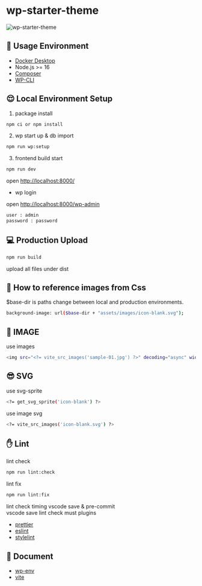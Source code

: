 # wp-starter-theme

![wp-starter-theme](https://github.com/hisamikurita/wp-starter-theme/assets/47776346/7b128ba8-408e-4516-8196-713cefaf8b3a)

## 🐶 Usage Environment

- [Docker Desktop](https://hub.docker.com/editions/community/docker-ce-desktop-mac/)
- Node.js >= 16
- [Composer](https://getcomposer.org/)
- [WP-CLI](https://wp-cli.org/)

## 😌 Local Environment Setup

1. package install

```bash
npm ci or npm install
```

2. wp start up & db import

```bash
npm run wp:setup
```

3. frontend build start

```bash
npm run dev
```

open <http://localhost:8000/>

- wp login

open <http://localhost:8000/wp-admin>

```bash
user : admin
password : password
```

## 💻 Production Upload

```bash
npm run build
```

upload all files under dist

## 🌙 How to reference images from Css

$base-dir is paths change between local and production environments.

```bash
background-image: url($base-dir + "assets/images/icon-blank.svg");
```

## 🍰 IMAGE

use images

```bash
<img src="<?= vite_src_images('sample-01.jpg') ?>" decoding="async" width="1280" height="800" alt="">
```

## 😎 SVG

use svg-sprite

```bash
<?= get_svg_sprite('icon-blank') ?>
```

use image svg

```bash
<?= vite_src_images('icon-blank.svg') ?>
```

## ✋ Lint

lint check

```bash
npm run lint:check
```

lint fix

```bash
npm run lint:fix
```

lint check timing vscode save & pre-commit<br>
vscode save lint check must plugins

- [prettier](https://marketplace.visualstudio.com/items?itemName=esbenp.prettier-vscode)
- [eslint](https://marketplace.visualstudio.com/items?itemName=dbaeumer.vscode-eslint)
- [stylelint](https://marketplace.visualstudio.com/items?itemName=stylelint.vscode-stylelint)

## 👀 Document

- [wp-env](https://ja.wordpress.org/team/handbook/block-editor/reference-guides/packages/packages-env/)
- [vite](https://ja.vitejs.dev/)
